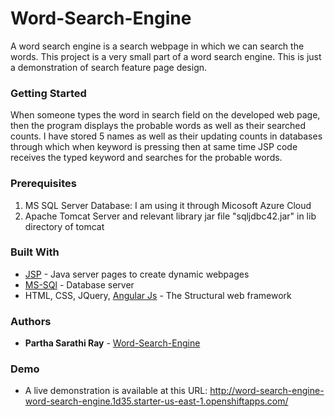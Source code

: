 # Word-Search-Engine

A word search engine is a search webpage in which we can search the words. This project is a very small part of a word search engine.
This is just a demonstration of search feature page design.

### Getting Started

When someone types the word in search field on the developed web page, then
the program displays the probable words as well as their searched counts.
I have stored 5 names as well as their updating counts in databases through which 
when keyword is pressing then at same time JSP code receives the typed keyword and searches for the probable words.

### Prerequisites

1. MS SQL Server Database: I am using it through Micosoft Azure Cloud<br/>
2. Apache Tomcat Server and relevant library jar file "sqljdbc42.jar" in lib directory of tomcat

### Built With

* [JSP](www.oracle.com/technetwork/java/javaee/jsp/) - Java server pages to create dynamic webpages
* [MS-SQl](https://www.microsoft.com/en-in/sql-server/sql-server-2016) - Database server
* HTML, CSS, JQuery, [Angular Js](https://www.w3schools.com/angular/) - The Structural web framework

### Authors
* **Partha Sarathi Ray** - [Word-Search-Engine](https://github.com/Word-Search-Engine)

### Demo
* A live demonstration is available at this URL: http://word-search-engine-word-search-engine.1d35.starter-us-east-1.openshiftapps.com/






